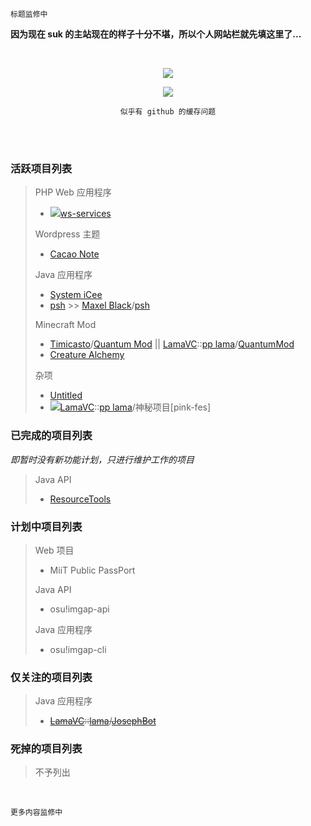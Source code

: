 	标题监修中
<!-- <p align="center"><font size="5">Sukazyo</font><br/>
<font size="2">on</font><br/>
<font size="5">Sukazyo Workshop</font></p> -->

**因为现在 suk 的主站现在的样子十分不堪，所以个人网站栏就先填这里了...**

<br/>

<p align="center"><img src="https://github-readme-stats.vercel.app/api?username=Eyre-S&show_icons=true&count_private=true" /></p>
<p align="center"><img src="https://github-readme-stats.vercel.app/api/top-langs/?username=Eyre-S&layout=compact&card_width=445" /></p>
<p align="center"><code>似乎有 github 的缓存问题</code></p><br/>

<br/>

### 活跃项目列表

> PHP Web 应用程序
> - <img src="https://srv.sukazyo.cc/assets/icon/lock.svg?ver=2">[ws-services](https://github.com/Eyre-S/ws-services)
> 
> Wordpress 主题
> - [Cacao Note](https://github.com/Eyre-S/Cacao-Note)
> 
> Java 应用程序
> - [System iCee](https://github.com/Eyre-S/System-iCee)
> - [psh](https://github.com/Eyre-S/psh) >> [Maxel Black](https://github.com/maxelblack)/[psh](https://github.com/maxelblack/psh)
> 
> Minecraft Mod
> - [Timicasto](https://github.com/Timicasto)/[Quantum Mod](https://github.com/Timicasto/Quantum-Mod) || [LamaVC](https://vc.lama3l9r.net/)::[pp lama](https://vc.lama3l9r.net/users/lama)/[QuantumMod](https://vc.lama3l9r.net/users/lama/repos/quantum-mod/browse)
> - [Creature Alchemy](https://github.com/Eyre-S/CreatureAlchemy)
> 
> 杂项
> - [Untitled](https://github.com/Eyre-S/Untitled)
> - <img src="https://srv.sukazyo.cc/assets/icon/lock.svg?ver=2">[LamaVC](https://vc.lama3l9r.net/)::[pp lama](https://vc.lama3l9r.net/users/lama)/神秘项目[pink-fes]

### 已完成的项目列表
*即暂时没有新功能计划，只进行维护工作的项目*

> Java API
> - [ResourceTools](https://github.com/Eyre-S/ResourceTools)

### 计划中项目列表

> Web 项目
> - MiiT Public PassPort
> 
> Java API
> - osu!imgap-api
> 
> Java 应用程序
> - osu!imgap-cli

### 仅关注的项目列表

> Java 应用程序
> - ~~[LamaVC](https://vc.lama3l9r.net/)::[lama](https://vc.lama3l9r.net/users/lama)/[JosephBot](https://vc.lama3l9r.net/users/lama/repos/josephbot-homebase/browse)~~

### 死掉的项目列表

> 不予列出

<br/>

	更多内容监修中
